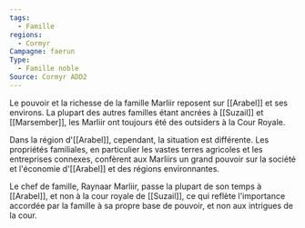```yaml
---
tags:
  - Famille
regions:
  - Cormyr
Campagne: faerun
Type:
  - Famille noble
Source: Cormyr ADD2
---
```

Le pouvoir et la richesse de la famille Marliir reposent sur [[Arabel]] et ses environs. La plupart des autres familles étant ancrées à [[Suzail]] et [[Marsember]], les Marliir ont toujours été des outsiders à la Cour Royale.

Dans la région d'[[Arabel]], cependant, la situation est différente. Les propriétés familiales, en particulier les vastes terres agricoles et les entreprises connexes, confèrent aux Marliirs un grand pouvoir sur la société et l'économie d'[[Arabel]] et des régions environnantes.

Le chef de famille, Raynaar Marliir, passe la plupart de son temps à [[Arabel]], et non à la cour royale de [[Suzail]], ce qui reflète l'importance accordée par la famille à sa propre base de pouvoir, et non aux intrigues de la cour.
